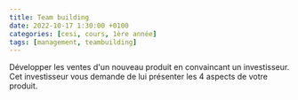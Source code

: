 ```yaml
---
title: Team building
date: 2022-10-17 1:30:00 +0100
categories: [cesi, cours, 1ère année]
tags: [management, teambuilding]
---
```


Développer les ventes d'un nouveau produit en convaincant un investisseur. Cet investisseur vous demande de lui présenter les 4 aspects de votre produit.
